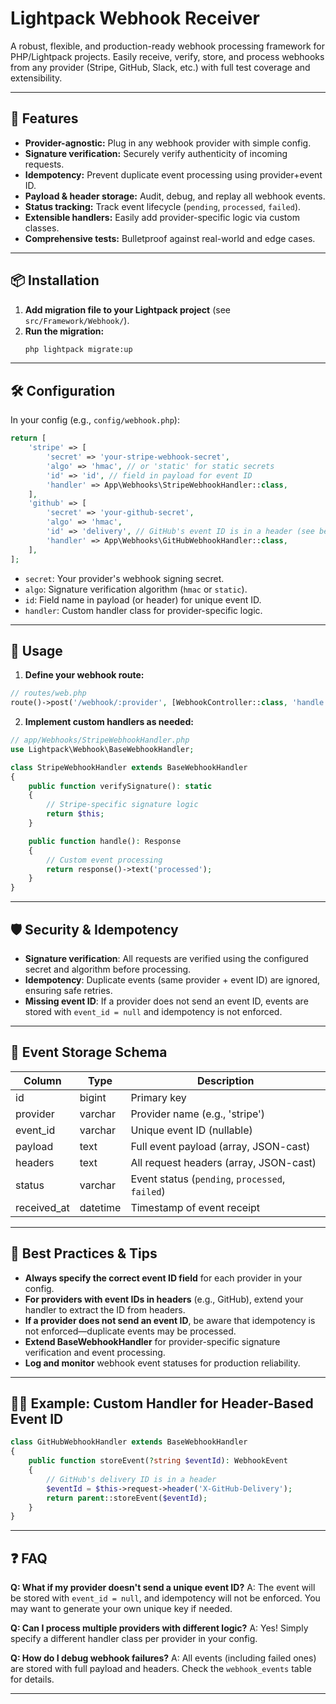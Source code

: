 # Lightpack Webhook Receiver

A robust, flexible, and production-ready webhook processing framework for PHP/Lightpack projects. Easily receive, verify, store, and process webhooks from any provider (Stripe, GitHub, Slack, etc.) with full test coverage and extensibility.

---

## 🚀 Features
- **Provider-agnostic:** Plug in any webhook provider with simple config.
- **Signature verification:** Securely verify authenticity of incoming requests.
- **Idempotency:** Prevent duplicate event processing using provider+event ID.
- **Payload & header storage:** Audit, debug, and replay all webhook events.
- **Status tracking:** Track event lifecycle (`pending`, `processed`, `failed`).
- **Extensible handlers:** Easily add provider-specific logic via custom classes.
- **Comprehensive tests:** Bulletproof against real-world and edge cases.

---

## 📦 Installation

1. **Add migration file to your Lightpack project** (see `src/Framework/Webhook/`).
2. **Run the migration:**
   ```bash
   php lightpack migrate:up
   ```

---

## 🛠️ Configuration

In your config (e.g., `config/webhook.php`):

```php
return [
    'stripe' => [
        'secret' => 'your-stripe-webhook-secret',
        'algo' => 'hmac', // or 'static' for static secrets
        'id' => 'id', // field in payload for event ID
        'handler' => App\Webhooks\StripeWebhookHandler::class,
    ],
    'github' => [
        'secret' => 'your-github-secret',
        'algo' => 'hmac',
        'id' => 'delivery', // GitHub's event ID is in a header (see below)
        'handler' => App\Webhooks\GitHubWebhookHandler::class,
    ],
];
```

- `secret`: Your provider's webhook signing secret.
- `algo`: Signature verification algorithm (`hmac` or `static`).
- `id`: Field name in payload (or header) for unique event ID.
- `handler`: Custom handler class for provider-specific logic.

---

## 🧩 Usage

1. **Define your webhook route:**

```php
// routes/web.php
route()->post('/webhook/:provider', [WebhookController::class, 'handle']);
```

2. **Implement custom handlers as needed:**

```php
// app/Webhooks/StripeWebhookHandler.php
use Lightpack\Webhook\BaseWebhookHandler;

class StripeWebhookHandler extends BaseWebhookHandler
{
    public function verifySignature(): static
    {
        // Stripe-specific signature logic
        return $this;
    }

    public function handle(): Response
    {
        // Custom event processing
        return response()->text('processed');
    }
}
```

---

## 🛡️ Security & Idempotency

- **Signature verification**: All requests are verified using the configured secret and algorithm before processing.
- **Idempotency**: Duplicate events (same provider + event ID) are ignored, ensuring safe retries.
- **Missing event ID**: If a provider does not send an event ID, events are stored with `event_id = null` and idempotency is not enforced.

---

## 📝 Event Storage Schema

| Column       | Type     | Description                             |
|--------------|----------|-----------------------------------------|
| id           | bigint   | Primary key                             |
| provider     | varchar  | Provider name (e.g., 'stripe')          |
| event_id     | varchar  | Unique event ID (nullable)              |
| payload      | text     | Full event payload (array, JSON-cast)   |
| headers      | text     | All request headers (array, JSON-cast)  |
| status       | varchar  | Event status (`pending`, `processed`, `failed`) |
| received_at  | datetime | Timestamp of event receipt              |

---

## 🧠 Best Practices & Tips

- **Always specify the correct event ID field** for each provider in your config.
- **For providers with event IDs in headers** (e.g., GitHub), extend your handler to extract the ID from headers.
- **If a provider does not send an event ID**, be aware that idempotency is not enforced—duplicate events may be processed.
- **Extend BaseWebhookHandler** for provider-specific signature verification and event processing.
- **Log and monitor** webhook event statuses for production reliability.

---

## 👩‍💻 Example: Custom Handler for Header-Based Event ID

```php
class GitHubWebhookHandler extends BaseWebhookHandler
{
    public function storeEvent(?string $eventId): WebhookEvent
    {
        // GitHub's delivery ID is in a header
        $eventId = $this->request->header('X-GitHub-Delivery');
        return parent::storeEvent($eventId);
    }
}
```

---

## ❓ FAQ

**Q: What if my provider doesn't send a unique event ID?**
A: The event will be stored with `event_id = null`, and idempotency will not be enforced. You may want to generate your own unique key if needed.

**Q: Can I process multiple providers with different logic?**
A: Yes! Simply specify a different handler class per provider in your config.

**Q: How do I debug webhook failures?**
A: All events (including failed ones) are stored with full payload and headers. Check the `webhook_events` table for details.

---